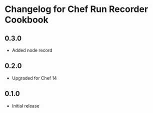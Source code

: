 # Changelog for Chef Run Recorder Cookbook

## 0.3.0

* Added node record

## 0.2.0

* Upgraded for Chef 14

## 0.1.0

* Initial release
